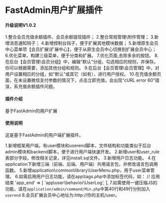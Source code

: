 # FastAdmin用户扩展插件

#### 升级说明V1.0.2
1.整合会员充值余额插件、会员余额提现插件；
2.整合常规管理\附件管理；
3.新增消息通知钩子；
4.新增控制台钩子，便于扩展其他模块数据；
5.新增原生会员中心菜单项【会员扩展\扩展中心】，便于从原生会员中心切换到扩展会员中心；
6.优化菜单，构建三级菜单，便于分类和扩展。
7.优化页面,去除多余的按钮。
8.在后台【会员管理\会员分组】中，编辑“默认”分组，勾选相应的规则，并保存。你可以根据需要，添加其他分组和规则。
9.在后台【会员管理\会员管理】中，对用户设置相应的分组，如“默认”或其它（如有），进行用户授权。
10.在充值余额页面，在未设置微信支付参数的情况下，点击立即充值，会出现“cURL error 60”错误，系充值余额插件问题。

#### 插件介绍
基于FastAdmin的用户扩展

#### 使用说明
这是基于FastAdmin的用户端扩展插件。

1.新增框架用户端，有user模块和userend脚本，文件结构和功能类似于后台admin模块和backend脚本，便于进行用户端快速开发。 
2.新增user和user_rule表部分字段，修改相关记录，详见install.sql文件。 
3.新增用户日志功能。 
4.在application下新增三端（前端、后端、用户端）共用语言包，并修改语言包调用函数。 
5.新增application\common\library\UserMenu.php，用于user菜单管理。
6.如需启用用户日志功能，请在app\tags.php中添加标签代码，如： 
	// 应用结束 
	'app_end' => [ 
		'app\\user\\behavior\\UserLog', 
	], 
7.如需使用一键压缩JS的功能，请在`application/admin/command/Min.php`中第40行和49行分别加入`userend`
8.会员扩展会员中心地址为:http://你的主机/user。

